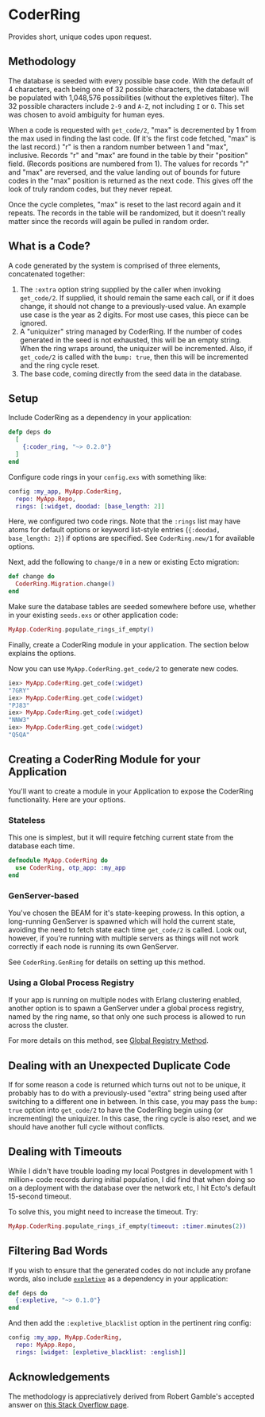 # CoderRing

Provides short, unique codes upon request.

## Methodology

The database is seeded with every possible base code. With the default of 4
characters, each being one of 32 possible characters, the database will be
populated with 1,048,576 possibilities (without the expletives filter). The
32 possible characters include `2-9` and `A-Z`, not including `I` or `O`.
This set was chosen to avoid ambiguity for human eyes.

When a code is requested with `get_code/2`, "max" is decremented by 1 from
the max used in finding the last code. (If it's the first code fetched, "max"
is the last record.) "r" is then a random number between 1 and "max",
inclusive. Records "r" and "max" are found in the table by their "position"
field. (Records positions are numbered from 1). The values for records "r"
and "max" are reversed, and the value landing out of bounds for future codes
in the "max" position is returned as the next code. This gives off the look
of truly random codes, but they never repeat.

Once the cycle completes, "max" is reset to the last record again and it
repeats. The records in the table will be randomized, but it doesn't really
matter since the records will again be pulled in random order.

## What is a Code?

A code generated by the system is comprised of three elements, concatenated
together:

1. The `:extra` option string supplied by the caller when invoking
   `get_code/2`.  If supplied, it should remain the same each call, or if it
   does change, it should not change to a previously-used value. An example use
   case is the year as 2 digits. For most use cases, this piece can be ignored.
2. A "uniquizer" string managed by CoderRing. If the number of codes
   generated in the seed is not exhausted, this will be an empty string. When
   the ring wraps around, the uniquizer will be incremented. Also, if
   `get_code/2` is called with the `bump: true`, then this will be
   incremented and the ring cycle reset.
3. The base code, coming directly from the seed data in the database.

## Setup

Include CoderRing as a dependency in your application:

```elixir
defp deps do
  [
    {:coder_ring, "~> 0.2.0"}
  ]
end
```

Configure code rings in your `config.exs` with something like:

```elixir
config :my_app, MyApp.CoderRing,
  repo: MyApp.Repo,
  rings: [:widget, doodad: [base_length: 2]]
```

Here, we configured two code rings. Note that the `:rings` list may have
atoms for default options or keyword list-style entries (`{:doodad,
base_length: 2}`) if options are specified. See `CoderRing.new/1` for
available options.

Next, add the following to `change/0` in a new or existing Ecto migration:

```elixir
def change do
  CoderRing.Migration.change()
end
```

Make sure the database tables are seeded somewhere before use, whether in
your existing `seeds.exs` or other application code:

```elixir
MyApp.CoderRing.populate_rings_if_empty()
```

Finally, create a CoderRing module in your application. The section below
explains the options.

Now you can use `MyApp.CoderRing.get_code/2` to generate new codes.

```elixir
iex> MyApp.CoderRing.get_code(:widget)
"7GRY"
iex> MyApp.CoderRing.get_code(:widget)
"PJ83"
iex> MyApp.CoderRing.get_code(:widget)
"NNW3"
iex> MyApp.CoderRing.get_code(:widget)
"Q5QA"
```

## Creating a CoderRing Module for your Application

You'll want to create a module in your Application to expose the CoderRing
functionality. Here are your options.

### Stateless

This one is simplest, but it will require fetching current state from the database each time.

```elixir
defmodule MyApp.CoderRing do
  use CoderRing, otp_app: :my_app
end
```

### GenServer-based

You've chosen the BEAM for it's state-keeping prowess. In this option, a
long-running GenServer is spawned which will hold the current state, avoiding
the need to fetch state each time `get_code/2` is called. Look out, however,
if you're running with multiple servers as things will not work correctly if
each node is running its own GenServer.

See `CoderRing.GenRing` for details on setting up this method.

### Using a Global Process Registry

If your app is running on multiple nodes with Erlang clustering enabled,
another option is to spawn a GenServer under a global process registry, named
by the ring name, so that only one such process is allowed to run across the
cluster.

For more details on this method, see
[Global Registry Method](docs/global-registry-method.md).

## Dealing with an Unexpected Duplicate Code

If for some reason a code is returned which turns out not to be unique, it
probably has to do with a previously-used "extra" string being used after
switching to a different one in between. In this case, you may pass the
`bump: true` option into `get_code/2` to have the CoderRing begin using (or
incrementing) the uniquizer. In this case, the ring cycle is also reset, and
we should have another full cycle without conflicts.

## Dealing with Timeouts

While I didn't have trouble loading my local Postgres in development with 1
million+ code records during initial population, I did find that when doing
so on a deployment with the database over the network etc, I hit Ecto's
default 15-second timeout.

To solve this, you might need to increase the timeout. Try:

```elixir
MyApp.CoderRing.populate_rings_if_empty(timeout: :timer.minutes(2))
```

## Filtering Bad Words

If you wish to ensure that the generated codes do not include any profane
words, also include [`expletive`](https://github.com/xavier/expletive) as a
dependency in your application:

```elixir
def deps do
  {:expletive, "~> 0.1.0"}
end
```

And then add the `:expletive_blacklist` option in the pertinent ring config:

```elixir
config :my_app, MyApp.CoderRing,
  repo: MyApp.Repo,
  rings: [widget: [expletive_blacklist: :english]]
```

## Acknowledgements

The methodology is appreciatively derived from Robert Gamble's accepted
answer on [this Stack Overflow
page](https://stackoverflow.com/questions/196017/unique-non-repeating-random-numbers-in-o1/16097246#196065).

